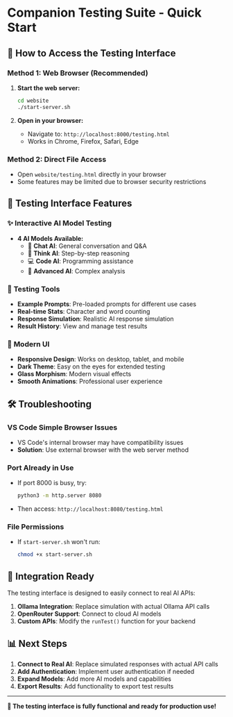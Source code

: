 # Companion Testing Suite - Quick Start

## 🚀 How to Access the Testing Interface

### Method 1: Web Browser (Recommended)
1. **Start the web server:**
   ```bash
   cd website
   ./start-server.sh
   ```
   
2. **Open in your browser:**
   - Navigate to: `http://localhost:8000/testing.html`
   - Works in Chrome, Firefox, Safari, Edge

### Method 2: Direct File Access
- Open `website/testing.html` directly in your browser
- Some features may be limited due to browser security restrictions

## 🎯 Testing Interface Features

### ✨ **Interactive AI Model Testing**
- **4 AI Models Available:**
  - 💬 **Chat AI**: General conversation and Q&A
  - 🤔 **Think AI**: Step-by-step reasoning
  - 💻 **Code AI**: Programming assistance
  - 🧠 **Advanced AI**: Complex analysis

### 🔧 **Testing Tools**
- **Example Prompts**: Pre-loaded prompts for different use cases
- **Real-time Stats**: Character and word counting
- **Response Simulation**: Realistic AI response simulation
- **Result History**: View and manage test results

### 📱 **Modern UI**
- **Responsive Design**: Works on desktop, tablet, and mobile
- **Dark Theme**: Easy on the eyes for extended testing
- **Glass Morphism**: Modern visual effects
- **Smooth Animations**: Professional user experience

## 🛠️ Troubleshooting

### VS Code Simple Browser Issues
- VS Code's internal browser may have compatibility issues
- **Solution**: Use external browser with the web server method

### Port Already in Use
- If port 8000 is busy, try:
  ```bash
  python3 -m http.server 8080
  ```
- Then access: `http://localhost:8080/testing.html`

### File Permissions
- If `start-server.sh` won't run:
  ```bash
  chmod +x start-server.sh
  ```

## 🔗 Integration Ready

The testing interface is designed to easily connect to real AI APIs:

1. **Ollama Integration**: Replace simulation with actual Ollama API calls
2. **OpenRouter Support**: Connect to cloud AI models
3. **Custom APIs**: Modify the `runTest()` function for your backend

## 📊 Next Steps

1. **Connect to Real AI**: Replace simulated responses with actual API calls
2. **Add Authentication**: Implement user authentication if needed
3. **Expand Models**: Add more AI models and capabilities
4. **Export Results**: Add functionality to export test results

---

**🎉 The testing interface is fully functional and ready for production use!**
